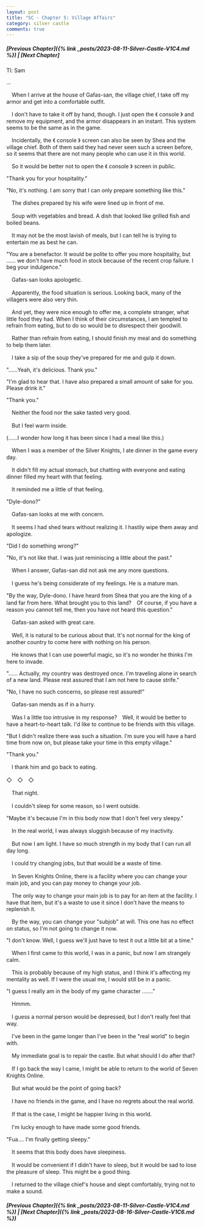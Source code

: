 ```yaml
---
layout: post
title: "SC - Chapter 5: Village Affairs"
category: silver castle
comments: true
---
```


##### [Previous Chapter]({% link _posts/2023-08-11-Silver-Castle-V1C4.md %}) \| [Next Chapter]



Tl: Sam

…


　When I arrive at the house of  Gafas-san, the village chief, I take off my armor and get into a comfortable outfit.

　I don't have to take it off by hand, though. I just open the 《  console  》 and remove my equipment, and the armor disappears in an instant. This system seems to be the same as in the game.

　Incidentally, the 《 console 》 screen can also be seen by Shea and the village chief. Both of them said they had never seen such a screen before, so it seems that there are not many people who can use it in this world.
<!--more-->

　So it would be better not to open the 《  console  》 screen in public.


"Thank you for your hospitality."

"No, it's nothing. I am sorry that I can only prepare something like this."


　The dishes prepared by his wife were lined up in front of me.

　Soup with vegetables and bread. A dish that looked like grilled fish and boiled beans.


　It may not be the most lavish of meals, but I can tell he is trying to entertain me as best he can.


"You are a benefactor. It would be polite to offer you more hospitality, but ...... we don't have much food in stock because of the recent crop failure. I beg your indulgence."


　Gafas-san looks apologetic.

　Apparently, the food situation is serious. Looking back, many of the villagers were also very thin.


　And yet, they were nice enough to offer me, a complete stranger, what little food they had. When I think of their circumstances, I am tempted to refrain from eating, but to do so would be to disrespect their goodwill.

　Rather than refrain from eating, I should finish my meal and do something to help them later.

　I take a sip of the soup they've prepared for me and gulp it down.


"......Yeah, it's delicious. Thank you."

"I'm glad to hear that. I have also prepared a small amount of sake for you. Please drink it."

"Thank you."


　Neither the food nor the sake tasted very good.

　But I feel warm inside.


(......I wonder how long it has been since I had a meal like this.)

　When I was a member of the Silver Knights, I ate dinner in the game every day.

　It didn't fill my actual stomach, but chatting with everyone and eating dinner filled my heart with that feeling.

　It reminded me a little of that feeling.


"Dyle-dono?"


　Gafas-san looks at me with concern.

　It seems I had shed tears without realizing it. I hastily wipe them away and apologize.


"Did I do something wrong?"

"No, it's not like that. I was just reminiscing a little about the past."


　When I answer, Gafas-san did not ask me any more questions.

　I guess he's being considerate of my feelings. He is a mature man.


"By the way, Dyle-dono. I have heard from Shea that you are the king of a land far from here. What brought you to this land?　Of course, if you have a reason you cannot tell me, then you have not heard this question."


　Gafas-san asked with great care.

　Well, it is natural to be curious about that. It's not normal for the king of another country to come here with nothing on his person.

　He knows that I can use powerful magic, so it's no wonder he thinks I'm here to invade.


"...... Actually, my country was destroyed once. I'm traveling alone in search of a new land. Please rest assured that I am not here to cause strife."

"No, I have no such concerns, so please rest assured!"


　Gafas-san mends as if in a hurry.

　Was I a little too intrusive in my response?　Well, it would be better to have a heart-to-heart talk. I'd like to continue to be friends with this village.


"But I didn't realize there was such a situation. I'm sure you will have a hard time from now on, but please take your time in this empty village."

"Thank you."


　I thank him and go back to eating.


◇　◇　◇


　That night.

　I couldn't sleep for some reason, so I went outside.


"Maybe it's because I'm in this body now that I don't feel very sleepy."


　In the real world, I was always sluggish because of my inactivity.

　But now I am light. I have so much strength in my body that I can run all day long.


　I could try changing jobs, but that would be a waste of time.


　In Seven Knights Online, there is a facility where you can change your main job, and you can pay money to change your job.

　The only way to change your main job is to pay for an item at the facility. I have that item, but it's a waste to use it since I don't have the means to replenish it.

　By the way, you can change your "subjob" at will. This one has no effect on status, so I'm not going to change it now.


"I don't know. Well, I guess we'll just have to test it out a little bit at a time."


　When I first came to this world, I was in a panic, but now I am strangely calm.

　This is probably because of my high status, and I think it's affecting my mentality as well. If I were the usual me, I would still be in a panic.


"I guess I really am in the body of my game character ......."


　Hmmm.

　I guess a normal person would be depressed, but I don't really feel that way.

　I've been in the game longer than I've been in the "real world" to begin with.


　My immediate goal is to repair the castle. But what should I do after that?


　If I go back the way I came, I might be able to return to the world of Seven Knights Online.

　But what would be the point of going back?

　I have no friends in the game, and I have no regrets about the real world.

　If that is the case, I might be happier living in this world.

　I'm lucky enough to have made some good friends.


"Fua.... I'm finally getting sleepy."


　It seems that this body does have sleepiness.

　It would be convenient if I didn't have to sleep, but it would be sad to lose the pleasure of sleep. This might be a good thing.


　I returned to the village chief's house and slept comfortably, trying not to make a sound.





##### [Previous Chapter]({% link _posts/2023-08-11-Silver-Castle-V1C4.md %}) \| [Next Chapter]({% link _posts/2023-08-16-Silver-Castle-V1C6.md %})
